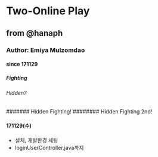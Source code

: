 # Two-Online Play
## from  @hanaph
### Author: Emiya Mulzomdao
#### since 171129
##### Fighting
###### Hidden?
####### Hidden Fighting!
######## Hidden Fighting 2nd!

#### 171129(수)
- 설치, 개발환경 세팅
- loginUserController.java까지

